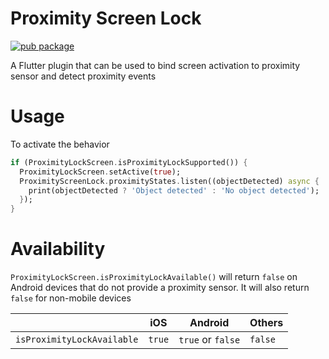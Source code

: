 # Proximity Screen Lock

[![pub package](https://img.shields.io/pub/v/proximity_screen_lock.svg)](https://pub.dartlang.org/packages/proximity_screen_lock)

A Flutter plugin that can be used to bind screen activation to proximity sensor and detect proximity events

# Usage

To activate the behavior

```dart
if (ProximityLockScreen.isProximityLockSupported()) {
  ProximityLockScreen.setActive(true);
  ProximityScreenLock.proximityStates.listen((objectDetected) async {
    print(objectDetected ? 'Object detected' : 'No object detected');
  });
}
```

# Availability

`ProximityLockScreen.isProximityLockAvailable()` will return `false` on Android devices that do not provide a proximity sensor.
It will also return `false` for non-mobile devices

|                            | iOS   | Android | Others     |
|----------------------------|-------|---------|-------------|
| `isProximityLockAvailable` |  `true`   | `true` or `false`       | `false` |

